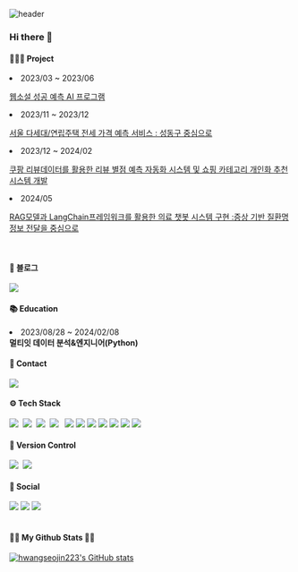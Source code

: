 ![header](https://capsule-render.vercel.app/api?type=venom)
### Hi there 👋
<h4> 👩🏻‍💻 Project </h4>
<li> 2023/03 ~ 2023/06</li>

 [웹소설 성공 예측 AI 프로그램](https://github.com/HUFS-BigDataProject/WebNovel_Success_Prediction_Model)
 
<li> 2023/11 ~ 2023/12</li>

 [서울 다세대/연립주택 전세 가격 예측 서비스 : 성동구 중심으로](https://github.com/hwangseojin223/Jeonse_Price_Prediction_Model)

 
<li>2023/12 ~ 2024/02</li>

  [쿠팡 리뷰데이터를 활용한 리뷰 별점 예측 자동화 시스템 및 쇼핑 카테고리 개인화 추천 시스템 개발](https://github.com/hwangseojin223/COUPANG_REVIEW_PROJECT)

<li>2024/05</li>

  [RAG모델과 LangChain프레임워크를 활용한 의료 챗봇 시스템 구현 :증상 기반 질환명 정보 전달을 중심으로](https://github.com/hwangseojin223/Symptom-Disease-Prediction-Chatbot)

<br>
<h4> 📃 블로그 </h4>
<div >
  <a href="https://seozinzip.tistory.com">
    <img src="https://img.shields.io/badge/Tistory-000000?style=for-the-badge&logo=Tistory&logoColor=white"/> 
  </a>
</div>

<h4> 📚 Education</h4>
<li>2023/08/28 ~ 2024/02/08</li>
<b>멀티잇 데이터 분석&엔지니어(Python)</b> 
<br>
<h4 > 📩 Contact </h4>
<div >
  <a href="mailto:seozinidev@gmail.com">
    <img
      src="https://img.shields.io/badge/seozinidev@gmail.com-D14836?style=for-the-badge&logo=gmail&logoColor=white"/> 
  </a>
</div>
<h4> ⚙️ Tech Stack</h4>
<div>
  <img src="https://img.shields.io/badge/Python-3776AB?style=for-the-badge&logo=Python&logoColor=white">&nbsp 
  <img src="https://img.shields.io/badge/Django-092E20?style=for-the-badge&logo=Django&logoColor=white">&nbsp
  <img src="https://img.shields.io/badge/MySQL-4479A1?style=for-the-badge&logo=MySQL&logoColor=white">&nbsp
  <img src="https://img.shields.io/badge/Apache Spark-E25A1C?style=for-the-badge&logo=Apache Spark&logoColor=white"> &nbsp
  <img src="https://img.shields.io/badge/CSS3-1572B6?style=for-the-badge&logo=CSS3&logoColor=white">
  <img src="https://img.shields.io/badge/Google Colab-F9AB00?style=for-the-badge&logo=Google Colab&logoColor=white">
  <img src="https://img.shields.io/badge/Jupyter-F37626?style=for-the-badge&logo=Jupyter&logoColor=white">
  <img src="https://img.shields.io/badge/Markdown-000000?style=for-the-badge&logo=Markdown&logoColor=white">
  <img src="https://img.shields.io/badge/HTML5-E34F26?style=for-the-badge&logo=HTML5&logoColor=white">
  

  <img src="https://img.shields.io/badge/Apache Airflow-017CEE?style=for-the-badge&logo=Apache Airflow&logoColor=white">
  <img src="https://img.shields.io/badge/Docker-2496ED?style=for-the-badge&logo=Docker&logoColor=white">&nbsp 
</div>
<h4> 🔨 Version Control</h4>
<div>
    <img src="https://img.shields.io/badge/Git-F05032?style=for-the-badge&logo=Git&logoColor=white">&nbsp
    <img src="https://img.shields.io/badge/GitHub-181717?style=for-the-badge&logo=GitHub&logoColor=white">&nbsp
</div>
<h4> 👥 Social</h4>
<div>
  <img src="https://img.shields.io/badge/Slack-4A154B?style=for-the-badge&logo=Slack&logoColor=white">
  <img src="https://img.shields.io/badge/Discord-5865F2?style=for-the-badge&logo=Discord&logoColor=white">
  <img src="https://img.shields.io/badge/Notion-000000?style=for-the-badge&logo=Notion&logoColor=white">
</div>
<br>


<h4>👩‍💻 My Github Stats 👩‍💻</h4>
<div>
  
[![hwangseojin223's GitHub stats](https://github-readme-stats.vercel.app/api?username=hwangseojin223&hide_title=true&show_icons=true&include_all_commits=true&disable_animations=true&theme=vue)](https://github.com/anuraghazra/github-readme-stats)
</div>
<br>

<!--
**hwangseojin223/hwangseojin223** is a ✨ _special_ ✨ repository because its `README.md` (this file) appears on your GitHub profile.

Here are some ideas to get you started:

- 🔭 I’m currently working on ...
- 🌱 I’m currently learning ...
- 👯 I’m looking to collaborate on ...
- 🤔 I’m looking for help with ...
- 💬 Ask me about ...
- 📫 How to reach me: ...
- 😄 Pronouns: ...
- ⚡ Fun fact: ...
-->
